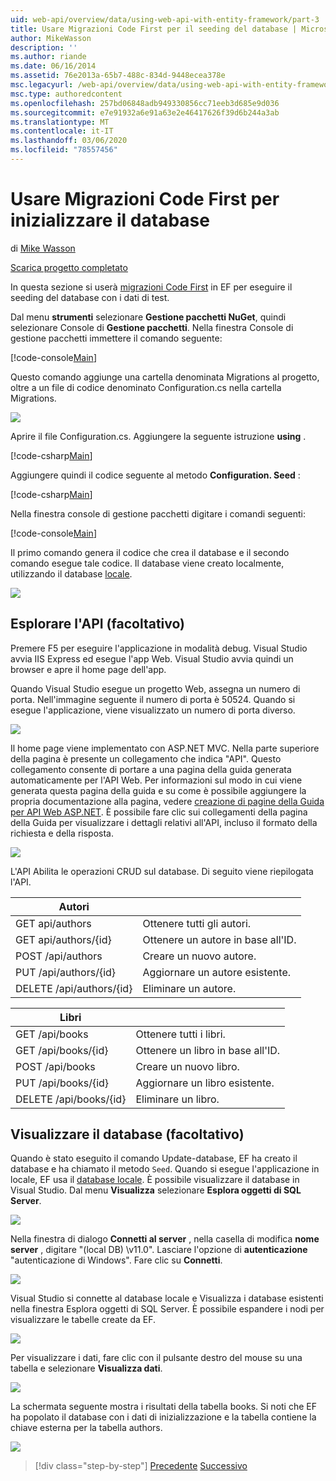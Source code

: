 ```yaml
---
uid: web-api/overview/data/using-web-api-with-entity-framework/part-3
title: Usare Migrazioni Code First per il seeding del database | Microsoft Docs
author: MikeWasson
description: ''
ms.author: riande
ms.date: 06/16/2014
ms.assetid: 76e2013a-65b7-488c-834d-9448ecea378e
msc.legacyurl: /web-api/overview/data/using-web-api-with-entity-framework/part-3
msc.type: authoredcontent
ms.openlocfilehash: 257bd06848adb949330856cc71eeb3d685e9d036
ms.sourcegitcommit: e7e91932a6e91a63e2e46417626f39d6b244a3ab
ms.translationtype: MT
ms.contentlocale: it-IT
ms.lasthandoff: 03/06/2020
ms.locfileid: "78557456"
---
```

# <a name="use-code-first-migrations-to-seed-the-database"></a>Usare Migrazioni Code First per inizializzare il database

di [Mike Wasson](https://github.com/MikeWasson)

[Scarica progetto completato](https://github.com/MikeWasson/BookService)

In questa sezione si userà [migrazioni Code First](https://msdn.microsoft.com/data/jj591621) in EF per eseguire il seeding del database con i dati di test.

Dal menu **strumenti** selezionare **Gestione pacchetti NuGet**, quindi selezionare Console di **Gestione pacchetti**. Nella finestra Console di gestione pacchetti immettere il comando seguente:

[!code-console[Main](part-3/samples/sample1.cmd)]

Questo comando aggiunge una cartella denominata Migrations al progetto, oltre a un file di codice denominato Configuration.cs nella cartella Migrations.

![](part-3/_static/image1.png)

Aprire il file Configuration.cs. Aggiungere la seguente istruzione **using** .

[!code-csharp[Main](part-3/samples/sample2.cs)]

Aggiungere quindi il codice seguente al metodo **Configuration. Seed** :

[!code-csharp[Main](part-3/samples/sample3.cs)]

Nella finestra console di gestione pacchetti digitare i comandi seguenti:

[!code-console[Main](part-3/samples/sample4.cmd)]

Il primo comando genera il codice che crea il database e il secondo comando esegue tale codice. Il database viene creato localmente, utilizzando il database [locale](https://msdn.microsoft.com/library/hh510202.aspx).

![](part-3/_static/image2.png)

## <a name="explore-the-api-optional"></a>Esplorare l'API (facoltativo)

Premere F5 per eseguire l'applicazione in modalità debug. Visual Studio avvia IIS Express ed esegue l'app Web. Visual Studio avvia quindi un browser e apre il home page dell'app.

Quando Visual Studio esegue un progetto Web, assegna un numero di porta. Nell'immagine seguente il numero di porta è 50524. Quando si esegue l'applicazione, viene visualizzato un numero di porta diverso.

![](part-3/_static/image3.png)

Il home page viene implementato con ASP.NET MVC. Nella parte superiore della pagina è presente un collegamento che indica "API". Questo collegamento consente di portare a una pagina della guida generata automaticamente per l'API Web. Per informazioni sul modo in cui viene generata questa pagina della guida e su come è possibile aggiungere la propria documentazione alla pagina, vedere [creazione di pagine della Guida per API Web ASP.NET](../../getting-started-with-aspnet-web-api/creating-api-help-pages.md). È possibile fare clic sui collegamenti della pagina della Guida per visualizzare i dettagli relativi all'API, incluso il formato della richiesta e della risposta.

![](part-3/_static/image4.png)

L'API Abilita le operazioni CRUD sul database. Di seguito viene riepilogata l'API.

| Autori |  |
| --- | -- |
| GET api/authors | Ottenere tutti gli autori. |
| GET api/authors/{id} | Ottenere un autore in base all'ID. |
| POST /api/authors | Creare un nuovo autore. |
| PUT /api/authors/{id} | Aggiornare un autore esistente. |
| DELETE /api/authors/{id} | Eliminare un autore. |

| Libri |  |
| --- | -- |
| GET /api/books | Ottenere tutti i libri. |
| GET /api/books/{id} | Ottenere un libro in base all'ID. |
| POST /api/books | Creare un nuovo libro. |
| PUT /api/books/{id} | Aggiornare un libro esistente. |
| DELETE /api/books/{id} | Eliminare un libro. |

## <a name="view-the-database-optional"></a>Visualizzare il database (facoltativo)

Quando è stato eseguito il comando Update-database, EF ha creato il database e ha chiamato il metodo `Seed`. Quando si esegue l'applicazione in locale, EF usa il [database locale](https://blogs.msdn.com/b/sqlexpress/archive/2011/07/12/introducing-localdb-a-better-sql-express.aspx). È possibile visualizzare il database in Visual Studio. Dal menu **Visualizza** selezionare **Esplora oggetti di SQL Server**.

![](part-3/_static/image5.png)

Nella finestra di dialogo **Connetti al server** , nella casella di modifica **nome server** , digitare "(local DB) \v11.0". Lasciare l'opzione di **autenticazione** "autenticazione di Windows". Fare clic su **Connetti**.

![](part-3/_static/image6.png)

Visual Studio si connette al database locale e Visualizza i database esistenti nella finestra Esplora oggetti di SQL Server. È possibile espandere i nodi per visualizzare le tabelle create da EF.

![](part-3/_static/image7.png)

Per visualizzare i dati, fare clic con il pulsante destro del mouse su una tabella e selezionare **Visualizza dati**.

![](part-3/_static/image8.png)

La schermata seguente mostra i risultati della tabella books. Si noti che EF ha popolato il database con i dati di inizializzazione e la tabella contiene la chiave esterna per la tabella authors.

![](part-3/_static/image9.png)

> [!div class="step-by-step"]
> [Precedente](part-2.md)
> [Successivo](part-4.md)
